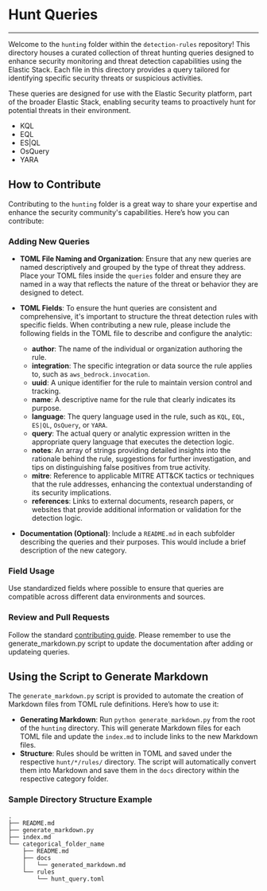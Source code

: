 # Hunt Queries

---

Welcome to the `hunting` folder within the `detection-rules` repository! This directory houses a curated collection of threat hunting queries designed to enhance security monitoring and threat detection capabilities using the Elastic Stack. Each file in this directory provides a query tailored for identifying specific security threats or suspicious activities.

These queries are designed for use with the Elastic Security platform, part of the broader Elastic Stack, enabling security teams to proactively hunt for potential threats in their environment.

- KQL
- EQL
- ES|QL
- OsQuery
- YARA

## How to Contribute

Contributing to the `hunting` folder is a great way to share your expertise and enhance the security community's capabilities. Here’s how you can contribute:

### Adding New Queries
- **TOML File Naming and Organization**: Ensure that any new queries are named descriptively and grouped by the type of threat they address. Place your TOML files inside the `queries` folder and ensure they are named in a way that reflects the nature of the threat or behavior they are designed to detect.
- **TOML Fields**: To ensure the hunt queries are consistent and comprehensive, it's important to structure the threat detection rules with specific fields. When contributing a new rule, please include the following fields in the TOML file to describe and configure the analytic:
  - **author**: The name of the individual or organization authoring the rule.
  - **integration**: The specific integration or data source the rule applies to, such as `aws_bedrock.invocation`.
  - **uuid**: A unique identifier for the rule to maintain version control and tracking.
  - **name**: A descriptive name for the rule that clearly indicates its purpose.
  - **language**: The query language used in the rule, such as `KQL`, `EQL`, `ES|QL`, `OsQuery`, or `YARA`.
  - **query**: The actual query or analytic expression written in the appropriate query language that executes the detection logic.
  - **notes**: An array of strings providing detailed insights into the rationale behind the rule, suggestions for further investigation, and tips on distinguishing false positives from true activity.
  - **mitre**: Reference to applicable MITRE ATT&CK tactics or techniques that the rule addresses, enhancing the contextual understanding of its security implications.
  - **references**: Links to external documents, research papers, or websites that provide additional information or validation for the detection logic.

- **Documentation (Optional)**: Include a `README.md` in each subfolder describing the queries and their purposes. This would include a brief description of the new category.

### Field Usage
Use standardized fields where possible to ensure that queries are compatible across different data environments and sources.

### Review and Pull Requests
Follow the standard [contributing guide](../CONTRIBUTING.md). Please remember to use the generate_markdown.py script to update the documentation after adding or updateing queries.

## Using the Script to Generate Markdown

The `generate_markdown.py` script is provided to automate the creation of Markdown files from TOML rule definitions. Here’s how to use it:

- **Generating Markdown**: Run `python generate_markdown.py` from the root of the `hunting` directory. This will generate Markdown files for each TOML file and update the `index.md` to include links to the new Markdown files.
- **Structure**: Rules should be written in TOML and saved under the respective `hunt/*/rules/` directory. The script will automatically convert them into Markdown and save them in the `docs` directory within the respective category folder.

### Sample Directory Structure Example

```config
.
├── README.md
├── generate_markdown.py
├── index.md
└── categorical_folder_name
    ├── README.md
    ├── docs
    │   └── generated_markdown.md
    └── rules
        └── hunt_query.toml
```
